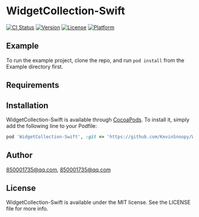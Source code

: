 # WidgetCollection-Swift

[![CI Status](https://img.shields.io/travis/850001735@qq.com/WidgetCollection-Swift.svg?style=flat)](https://travis-ci.org/850001735@qq.com/WidgetCollection-Swift)
[![Version](https://img.shields.io/cocoapods/v/WidgetCollection-Swift.svg?style=flat)](https://cocoapods.org/pods/WidgetCollection-Swift)
[![License](https://img.shields.io/cocoapods/l/WidgetCollection-Swift.svg?style=flat)](https://cocoapods.org/pods/WidgetCollection-Swift)
[![Platform](https://img.shields.io/cocoapods/p/WidgetCollection-Swift.svg?style=flat)](https://cocoapods.org/pods/WidgetCollection-Swift)

## Example

To run the example project, clone the repo, and run `pod install` from the Example directory first.
[](https://github.com/KevinSnoopy/WidgetCollection-Swift/tree/master/Example/widget.png)

## Requirements

## Installation

WidgetCollection-Swift is available through [CocoaPods](https://cocoapods.org). To install
it, simply add the following line to your Podfile:

```ruby
pod 'WidgetCollection-Swift', :git => 'https://github.com/KevinSnoopy/WidgetCollection-Swift.git'
```

## Author

850001735@qq.com, 850001735@qq.com

## License

WidgetCollection-Swift is available under the MIT license. See the LICENSE file for more info.

